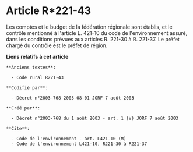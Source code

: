 # Article R*221-43

Les comptes et le budget de la fédération régionale sont établis, et le contrôle mentionné à l'article L. 421-10 du code de
l'environnement assuré, dans les conditions prévues aux articles R. 221-30 à R. 221-37. Le préfet chargé du contrôle est le
préfet de région.

**Liens relatifs à cet article**

	**Anciens textes**:

	  - Code rural R221-43

	**Codifié par**:

	  - Décret n°2003-768 2003-08-01 JORF 7 août 2003

	**Créé par**:

	  - Décret n°2003-768 du 1 août 2003 - art. 1 (V) JORF 7 août 2003

	**Cite**:

	  - Code de l'environnement - art. L421-10 (M)
	  - Code de l'environnement L421-10, R221-30 à R221-37
